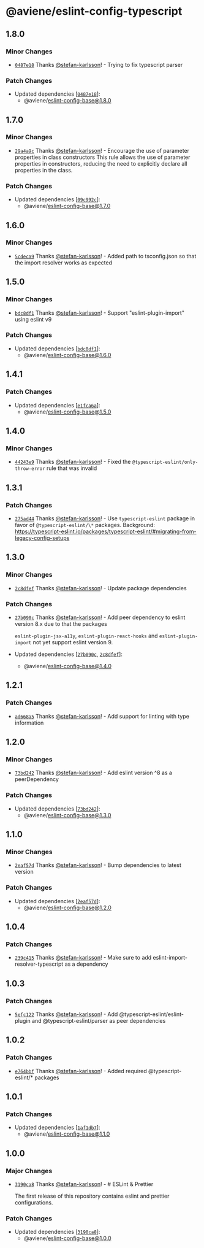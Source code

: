 # @aviene/eslint-config-typescript

## 1.8.0

### Minor Changes

- [`0487e18`](https://github.com/stefan-karlsson/code-quality/commit/0487e189011c92879592c93066fc0a7315feb74c) Thanks [@stefan-karlsson](https://github.com/stefan-karlsson)! - Trying to fix typescript parser

### Patch Changes

- Updated dependencies [[`0487e18`](https://github.com/stefan-karlsson/code-quality/commit/0487e189011c92879592c93066fc0a7315feb74c)]:
  - @aviene/eslint-config-base@1.8.0

## 1.7.0

### Minor Changes

- [`29a4a9c`](https://github.com/stefan-karlsson/code-quality/commit/29a4a9cb7ac784b0f33d9c56026671667b69cd00) Thanks [@stefan-karlsson](https://github.com/stefan-karlsson)! - Encourage the use of parameter properties in class constructors
  This rule allows the use of parameter properties in constructors, reducing the need to explicitly declare all properties in the class.

### Patch Changes

- Updated dependencies [[`09c992c`](https://github.com/stefan-karlsson/code-quality/commit/09c992c61385297d3cbc13c3fc29e344b089d25c)]:
  - @aviene/eslint-config-base@1.7.0

## 1.6.0

### Minor Changes

- [`5cdeca9`](https://github.com/stefan-karlsson/code-quality/commit/5cdeca953b9725894a701bd7adb4cf0433120657) Thanks [@stefan-karlsson](https://github.com/stefan-karlsson)! - Added path to tsconfig.json so that the import resolver works as expected

## 1.5.0

### Minor Changes

- [`bdc8df1`](https://github.com/stefan-karlsson/code-quality/commit/bdc8df13b05e595304a09f7d39ee5f7a7299bafb) Thanks [@stefan-karlsson](https://github.com/stefan-karlsson)! - Support "eslint-plugin-import" using eslint v9

### Patch Changes

- Updated dependencies [[`bdc8df1`](https://github.com/stefan-karlsson/code-quality/commit/bdc8df13b05e595304a09f7d39ee5f7a7299bafb)]:
  - @aviene/eslint-config-base@1.6.0

## 1.4.1

### Patch Changes

- Updated dependencies [[`e1fca6a`](https://github.com/stefan-karlsson/code-quality/commit/e1fca6af6d4262ba6051d8bb911a9d506522c7e1)]:
  - @aviene/eslint-config-base@1.5.0

## 1.4.0

### Minor Changes

- [`44243e9`](https://github.com/stefan-karlsson/code-quality/commit/44243e981dcf398b4ebef3a24b0f2241ba57853b) Thanks [@stefan-karlsson](https://github.com/stefan-karlsson)! - Fixed the `@typescript-eslint/only-throw-error` rule that was invalid

## 1.3.1

### Patch Changes

- [`275ad44`](https://github.com/stefan-karlsson/code-quality/commit/275ad44c29dbcb87b628d7b8bcab9857ce0415a4) Thanks [@stefan-karlsson](https://github.com/stefan-karlsson)! - Use `typescript-eslint` package in favor of `@typescript-eslint/\*` packages. Background: https://typescript-eslint.io/packages/typescript-eslint/#migrating-from-legacy-config-setups

## 1.3.0

### Minor Changes

- [`2c8dfef`](https://github.com/stefan-karlsson/code-quality/commit/2c8dfefe856a6dcba9e136f5da72844c16e08c3c) Thanks [@stefan-karlsson](https://github.com/stefan-karlsson)! - Update package dependencies

### Patch Changes

- [`27b090c`](https://github.com/stefan-karlsson/code-quality/commit/27b090c9415b2a4335caf1b59a19b303267e5eef) Thanks [@stefan-karlsson](https://github.com/stefan-karlsson)! - Add peer dependency to eslint version 8.x due to that the packages

  `eslint-plugin-jsx-a11y`, `eslint-plugin-react-hooks` and `eslint-plugin-import` not yet support eslint version 9.

- Updated dependencies [[`27b090c`](https://github.com/stefan-karlsson/code-quality/commit/27b090c9415b2a4335caf1b59a19b303267e5eef), [`2c8dfef`](https://github.com/stefan-karlsson/code-quality/commit/2c8dfefe856a6dcba9e136f5da72844c16e08c3c)]:
  - @aviene/eslint-config-base@1.4.0

## 1.2.1

### Patch Changes

- [`ad668a5`](https://github.com/stefan-karlsson/code-quality/commit/ad668a5e9e9b56e060a1242065737c93287f8c27) Thanks [@stefan-karlsson](https://github.com/stefan-karlsson)! - Add support for linting with type information

## 1.2.0

### Minor Changes

- [`73bd242`](https://github.com/stefan-karlsson/code-quality/commit/73bd242738869811d14132712fc6d79adac738d4) Thanks [@stefan-karlsson](https://github.com/stefan-karlsson)! - Add eslint version ^8 as a peerDependency

### Patch Changes

- Updated dependencies [[`73bd242`](https://github.com/stefan-karlsson/code-quality/commit/73bd242738869811d14132712fc6d79adac738d4)]:
  - @aviene/eslint-config-base@1.3.0

## 1.1.0

### Minor Changes

- [`2eaf57d`](https://github.com/stefan-karlsson/code-quality/commit/2eaf57d5aa4aa3eecc51c65ecfcf138b47ca38dd) Thanks [@stefan-karlsson](https://github.com/stefan-karlsson)! - Bump dependencies to latest version

### Patch Changes

- Updated dependencies [[`2eaf57d`](https://github.com/stefan-karlsson/code-quality/commit/2eaf57d5aa4aa3eecc51c65ecfcf138b47ca38dd)]:
  - @aviene/eslint-config-base@1.2.0

## 1.0.4

### Patch Changes

- [`239c415`](https://github.com/stefan-karlsson/code-quality/commit/239c4153fd1c72f7a38759112c0cbb19c82dd207) Thanks [@stefan-karlsson](https://github.com/stefan-karlsson)! - Make sure to add eslint-import-resolver-typescript as a dependency

## 1.0.3

### Patch Changes

- [`5efc122`](https://github.com/stefan-karlsson/code-quality/commit/5efc122224a9863e6b5a8e4ee1e089ca37cfe4e2) Thanks [@stefan-karlsson](https://github.com/stefan-karlsson)! - Add @typescript-eslint/eslint-plugin and @typescript-eslint/parser as peer dependencies

## 1.0.2

### Patch Changes

- [`e764bbf`](https://github.com/stefan-karlsson/code-quality/commit/e764bbf961af0c68ef20d56244a373993776fd0b) Thanks [@stefan-karlsson](https://github.com/stefan-karlsson)! - Added required @typescript-eslint/\* packages

## 1.0.1

### Patch Changes

- Updated dependencies [[`1af1db7`](https://github.com/stefan-karlsson/code-quality/commit/1af1db7f102644f4e8e307da0a6a99e9f39d7624)]:
  - @aviene/eslint-config-base@1.1.0

## 1.0.0

### Major Changes

- [`3190ca8`](https://github.com/stefan-karlsson/code-quality/commit/3190ca869c4f3154bdcb5d8d840ae604caa0f2f7) Thanks [@stefan-karlsson](https://github.com/stefan-karlsson)! - # ESLint & Prettier

  The first release of this repository contains eslint and prettier configurations.

### Patch Changes

- Updated dependencies [[`3190ca8`](https://github.com/stefan-karlsson/code-quality/commit/3190ca869c4f3154bdcb5d8d840ae604caa0f2f7)]:
  - @aviene/eslint-config-base@1.0.0
